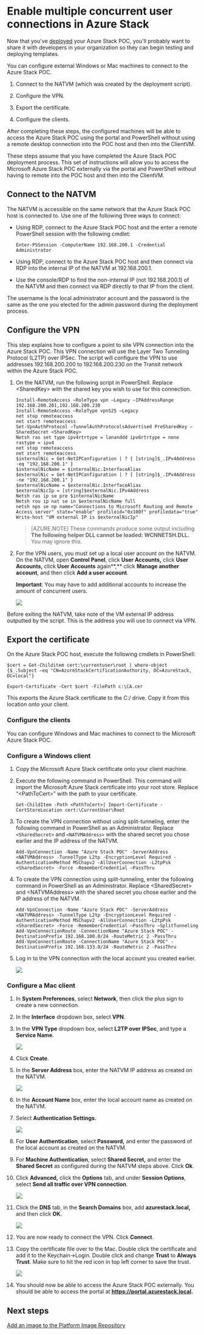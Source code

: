 ﻿<properties
	pageTitle="Enable multiple concurrent user connections in Azure Stack | Microsoft Azure"
	description="To configure external Windows or Mac machines to connect to the Azure Stack POC, follow these steps."
	services="azure-stack"
	documentationCenter=""
	authors="ErikjeMS"
	manager="byronr"
	editor=""/>

<tags
	ms.service="azure-stack"
	ms.workload="na"
	ms.tgt_pltfrm="na"
	ms.devlang="na"
	ms.topic="article"
	ms.date="01/29/2016"
	ms.author="erikje"/>

# Enable multiple concurrent user connections in Azure Stack

Now that you've [deployed](azure-stack-run-powershell-script.md) your Azure Stack POC, you'll probably want to share it with developers in your organization so they can begin testing and deploying templates.

You can configure external Windows or Mac machines to connect to the Azure Stack POC.

1.  Connect to the NATVM (which was created by the deployment script).

2.  Configure the VPN.

3.  Export the certificate.

4.  Configure the clients.

After completing these steps, the configured machines will be able to access the Azure Stack POC using the portal and PowerShell without using a remote desktop connection into the POC host and then into the ClientVM.

These steps assume that you have completed the Azure Stack POC deployment process. This set of instructions will allow you to access the Microsoft Azure Stack POC externally via the portal and PowerShell without having to remote into the POC host and then into the ClientVM.

## Connect to the NATVM

The NATVM is accessible on the same network that the Azure Stack POC host is connected to. Use one of the following three ways to connect:

-   Using RDP, connect to the Azure Stack POC host and the enter a remote PowerShell session with the following cmdlet:

		Enter-PSSession -ComputerName 192.168.200.1 -Credential Administrator

-   Using RDP, connect to the Azure Stack POC host and then connect via RDP into the internal IP of the NATVM at 192.168.200.1.

-   Use the console/RDP to find the non-internal IP (not 192.168.200.1) of the NATVM and then connect via RDP directly to that IP from the client.

The username is the local administrator account and the password is the same as the one you elected for the admin password during the deployment process.

## Configure the VPN

This step explains how to configure a point to site VPN connection into the Azure Stack POC. This VPN connection will use the Layer Two Tunneling Protocol (L2TP) over IPSec. The script will configure the VPN to use addresses 192.168.200.200 to 192.168.200.230 on the Transit network within the Azure Stack POC.

1.  On the NATVM, run the following script in PowerShell. Replace \<SharedKey\> with the shared key you wish to use for this connection.

		Install-RemoteAccess –RoleType vpn –Legacy –IPAddressRange 192.168.200.201,192.168.200.230
		Install-RemoteAccess –RoleType vpnS2S –Legacy
		net stop remoteaccess
		net start remoteaccess
		Set-VpnAuthProtocol –TunnelAuthProtocolsAdvertised PreSharedKey –SharedSecret <SharedKey>
		Netsh ras set type ipv4rtrtype = lananddd ipv6rtrtype = none rastype = ipv4
		net stop remoteaccess
		net start remoteaccess
		$internalNic = Get-NetIPConfiguration | ? { [string]$_.IPv4Address -eq "192.168.200.1" }
		$internalNicName = $internalNic.InterfaceAlias
		$externalNic = Get-NetIPConfiguration | ? { [string]$_.IPv4Address -ne "192.168.200.1" }
		$externalNicName = $externalNic.InterfaceAlias
		$externalNicIp = [string]$externalNic.IPv4Address
		Netsh ras ip se pre $internalNicName
		Netsh rou ip nat se in $externalNicName full
		netsh nps se np name="Connections to Microsoft Routing and Remote Access server" state="enable" profileid="0x100f" profiledata="true"
		Write-host "VM external IP is $externalNicIp"

	>[AZURE.NOTE] These commands produce some output including **The following helper DLL cannot be loaded: WCNNETSH.DLL.** You may ignore this.

2.  For the VPN users, you must set up a local user account on the NATVM. On the NATVM, open **Control Panel**, click **User Accounts,** click **User Accounts,** click **User Accounts** again**,** click **Manage another account**, and then click **Add a user account**.

    **Important**: You may have to add additional accounts to increase the amount of concurrent users.

	![](media/azure-stack-enable-multiple-concurrent-users/image1.png)

  Before exiting the NATVM, take note of the VM external IP address outputted by the script. This is the address you will use to connect via VPN.

## Export the certificate

On the Azure Stack POC host, execute the following cmdlets in PowerShell:

	$cert = Get-Childitem cert:\currentuser\root | where-object {$_.Subject –eq "CN=AzureStackCertificationAuthority, DC=AzureStack, DC=local"}

	Export-Certificate -Cert $cert -FilePath c:\CA.cer


This exports the Azure Stack certificate to the C:/ drive. Copy it from this location onto your client.

### Configure the clients

You can configure Windows and Mac machines to connect to the Microsoft Azure Stack POC.

### Configure a Windows client

1.  Copy the Microsoft Azure Stack certificate onto your client machine.

2.  Execute the following command in PowerShell. This command will import the Microsoft Azure Stack certificate into your root store. Replace “\<PathToCert\>” with the path to your certificate.

		Get-ChildItem -Path <PathToCert>| Import-Certificate -CertStoreLocation cert:\CurrentUser\Root

3.  To create the VPN connection without using split-tunneling, enter the following command in PowerShell as an Administrator. Replace `<SharedSecret>` and `<NATVMAddress>` with the shared secret you chose earlier and the IP address of the NATVM.

		Add-VpnConnection -Name "Azure Stack POC" -ServerAddress <NATVMAddress> -TunnelType L2tp -EncryptionLevel Required -AuthenticationMethod MSChapv2 -AllUserConnection -L2tpPsk <SharedSecret> -Force -RememberCredential –PassThru

4.  To create the VPN connection using split-tunneling, enter the following command in PowerShell as an Administrator. Replace \<SharedSecret\> and \<NATVMAddress\> with the shared secret you chose earlier and the IP address of the NATVM.

		Add-VpnConnection -Name "Azure Stack POC" -ServerAddress <NATVMAddress> -TunnelType L2tp -EncryptionLevel Required -AuthenticationMethod MSChapv2 -AllUserConnection -L2tpPsk <SharedSecret> -Force -RememberCredential –PassThru –SplitTunneling
		Add-VpnConnectionRoute -ConnectionName "Azure Stack POC" -DestinationPrefix 192.168.100.0/24 -RouteMetric 2 -PassThru
		Add-VpnConnectionRoute -ConnectionName "Azure Stack POC" -DestinationPrefix 192.168.133.0/24 -RouteMetric 2 -PassThru

5.  Log in to the VPN connection with the local account you created earlier.

	![](media/azure-stack-enable-multiple-concurrent-users/image2.png)

### Configure a Mac client

1.  In **System Preferences**, select **Network**, then click the plus sign to create a new connection.

2.  In the **Interface** dropdown box, select **VPN**.

3.  In the **VPN Type** dropdown box, select **L2TP over IPSec**, and type a **Service Name**.

	![](media/azure-stack-enable-multiple-concurrent-users/image3.png)

4.  Click **Create**.

5.  In the **Server Address** box, enter the NATVM IP address as created on the NATVM.

	![](media/azure-stack-enable-multiple-concurrent-users/image4.png)

6.  In the **Account Name** box, enter the local account name as created on the NATVM.

7.  Select **Authentication Settings.**

	![](media/azure-stack-enable-multiple-concurrent-users/image5.png)

8.  For **User Authentication**, select **Password,** and enter the password of the local account as created on the NATVM.

9.  For **Machine Authentication**, select **Shared Secret,** and enter the **Shared Secret** as configured during the NATVM steps above. Click **Ok**.

10. Click **Advanced,** click the **Options** tab, and under **Session Options**, select **Send all traffic over VPN connection**.

    ![](media/azure-stack-enable-multiple-concurrent-users/image6.png)

11. Click the **DNS** tab, in the **Search Domains** box, add **azurestack.local,** and then click **OK**.

	![](media/azure-stack-enable-multiple-concurrent-users/image7.png)

12. You are now ready to connect the VPN. Click **Connect**.

13. Copy the certificate file over to the Mac. Double click the certificate and add it to the Keychain->Login. Double click and change **Trust** to **Always Trust**. Make sure to hit the red icon in top left corner to save the trust.

	![](media/azure-stack-enable-multiple-concurrent-users/image8.png)

14. You should now be able to access the Azure Stack POC externally. You should be able to access the portal at **https://portal.azurestack.local.**

## Next steps

[Add an image to the Platform Image Repository](azure-stack-add-image-pir.md)
